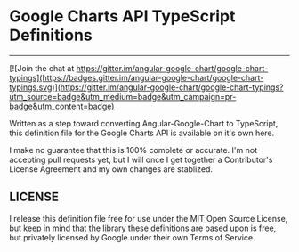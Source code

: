 # Google Charts API TypeScript Definitions
---

[![Join the chat at https://gitter.im/angular-google-chart/google-chart-typings](https://badges.gitter.im/angular-google-chart/google-chart-typings.svg)](https://gitter.im/angular-google-chart/google-chart-typings?utm_source=badge&utm_medium=badge&utm_campaign=pr-badge&utm_content=badge)

Written as a step toward converting Angular-Google-Chart to TypeScript,
this definition file for the Google Charts API is available on it's own here.

I make no guarantee that this is 100% complete or accurate. I'm not accepting pull
requests yet, but I will once I get together a Contributor's License Agreement
and my own changes are stablized.

## LICENSE

I release this definition file free for use under the MIT Open Source License,
but keep in mind that the library these definitions are based upon is free, but privately
licensed by Google under their own Terms of Service.